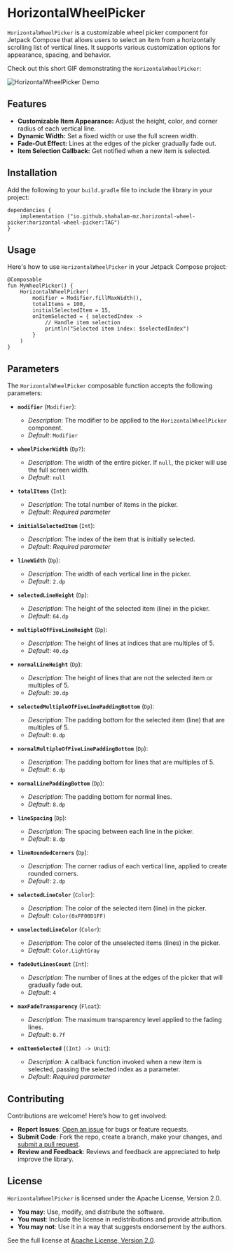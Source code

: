 # HorizontalWheelPicker

`HorizontalWheelPicker` is a customizable wheel picker component for Jetpack Compose that allows
users to select an item from a horizontally scrolling list of vertical lines. It supports various
customization options for appearance, spacing, and behavior.

Check out this short GIF demonstrating the `HorizontalWheelPicker`:

![HorizontalWheelPicker Demo]("https://i.giphy.com/media/v1.Y2lkPTc5MGI3NjExY3RicjVxaDMxcnBpcG13c3RrYjZlcWlreXF1MzA4Y2huemtzMXAwbiZlcD12MV9pbnRlcm5hbF9naWZfYnlfaWQmY3Q9Zw/CMKNEEbeNToTHaSrIF/giphy.gif")

## Features

- **Customizable Item Appearance:** Adjust the height, color, and corner radius of each vertical
  line.
- **Dynamic Width:** Set a fixed width or use the full screen width.
- **Fade-Out Effect:** Lines at the edges of the picker gradually fade out.
- **Item Selection Callback:** Get notified when a new item is selected.

## Installation

Add the following to your `build.gradle` file to include the library in your project:

    dependencies {
        implementation ("io.github.shahalam-mz.horizontal-wheel-picker:horizontal-wheel-picker:TAG")
    }

## Usage

Here's how to use `HorizontalWheelPicker` in your Jetpack Compose project:

    @Composable
    fun MyWheelPicker() {
        HorizontalWheelPicker(
            modifier = Modifier.fillMaxWidth(),
            totalItems = 100,
            initialSelectedItem = 15,
            onItemSelected = { selectedIndex ->
                // Handle item selection
                println("Selected item index: $selectedIndex")
            }
        )
    }

## Parameters

The `HorizontalWheelPicker` composable function accepts the following parameters:

- **`modifier`** (`Modifier`):
    - *Description*: The modifier to be applied to the `HorizontalWheelPicker` component.
    - *Default*: `Modifier`

- **`wheelPickerWidth`** (`Dp?`):
    - *Description*: The width of the entire picker. If `null`, the picker will use the full screen width.
    - *Default*: `null`

- **`totalItems`** (`Int`):
    - *Description*: The total number of items in the picker.
    - *Default*: *Required parameter*

- **`initialSelectedItem`** (`Int`):
    - *Description*: The index of the item that is initially selected.
    - *Default*: *Required parameter*

- **`lineWidth`** (`Dp`):
    - *Description*: The width of each vertical line in the picker.
    - *Default*: `2.dp`

- **`selectedLineHeight`** (`Dp`):
    - *Description*: The height of the selected item (line) in the picker.
    - *Default*: `64.dp`

- **`multipleOfFiveLineHeight`** (`Dp`):
    - *Description*: The height of lines at indices that are multiples of 5.
    - *Default*: `40.dp`

- **`normalLineHeight`** (`Dp`):
    - *Description*: The height of lines that are not the selected item or multiples of 5.
    - *Default*: `30.dp`

- **`selectedMultipleOfFiveLinePaddingBottom`** (`Dp`):
    - *Description*: The padding bottom for the selected item (line) that are multiples of 5.
    - *Default*: `0.dp`

- **`normalMultipleOfFiveLinePaddingBottom`** (`Dp`):
    - *Description*: The padding bottom for lines that are multiples of 5.
    - *Default*: `6.dp`

- **`normalLinePaddingBottom`** (`Dp`):
    - *Description*: The padding bottom for normal lines.
    - *Default*: `8.dp`

- **`lineSpacing`** (`Dp`):
    - *Description*: The spacing between each line in the picker.
    - *Default*: `8.dp`

- **`lineRoundedCorners`** (`Dp`):
    - *Description*: The corner radius of each vertical line, applied to create rounded corners.
    - *Default*: `2.dp`

- **`selectedLineColor`** (`Color`):
    - *Description*: The color of the selected item (line) in the picker.
    - *Default*: `Color(0xFF00D1FF)`

- **`unselectedLineColor`** (`Color`):
    - *Description*: The color of the unselected items (lines) in the picker.
    - *Default*: `Color.LightGray`

- **`fadeOutLinesCount`** (`Int`):
    - *Description*: The number of lines at the edges of the picker that will gradually fade out.
    - *Default*: `4`

- **`maxFadeTransparency`** (`Float`):
    - *Description*: The maximum transparency level applied to the fading lines.
    - *Default*: `0.7f`

- **`onItemSelected`** (`(Int) -> Unit`):
    - *Description*: A callback function invoked when a new item is selected, passing the selected index as a parameter.
    - *Default*: *Required parameter*

## Contributing

Contributions are welcome! Here’s how to get involved:

- **Report Issues**: [Open an issue](https://github.com/shahalam-mz/horizontal-wheel-picker/issues) for bugs or feature requests.
- **Submit Code**: Fork the repo, create a branch, make your changes, and [submit a pull request](https://github.com/shahalam-mz/horizontal-wheel-picker/pulls).
- **Review and Feedback**: Reviews and feedback are appreciated to help improve the library.

## License

`HorizontalWheelPicker` is licensed under the Apache License, Version 2.0.

- **You may**: Use, modify, and distribute the software.
- **You must**: Include the license in redistributions and provide attribution.
- **You may not**: Use it in a way that suggests endorsement by the authors.

See the full license at [Apache License, Version 2.0](http://www.apache.org/licenses/LICENSE-2.0).